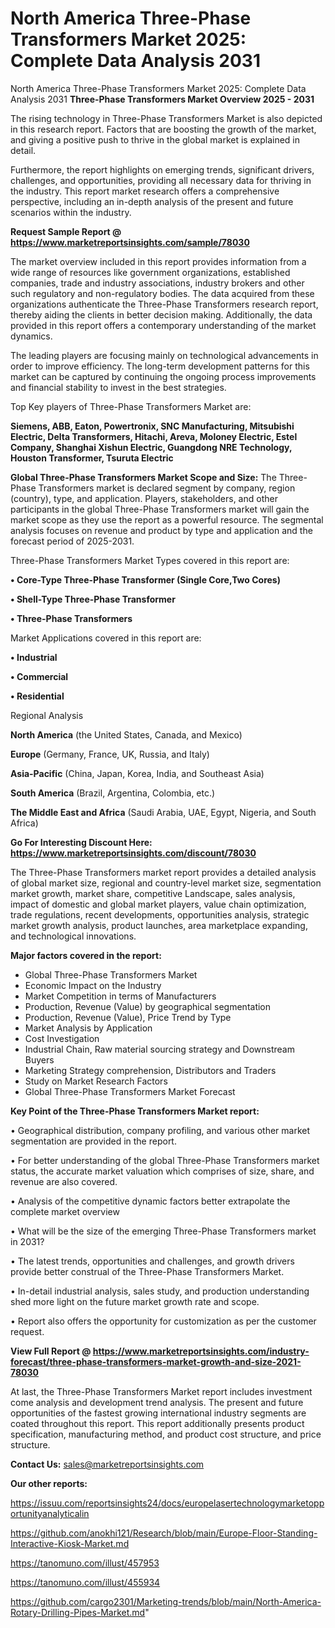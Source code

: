 # North America Three-Phase Transformers Market 2025: Complete Data Analysis 2031
North America Three-Phase Transformers Market 2025: Complete Data Analysis 2031
<Strong> Three-Phase Transformers Market Overview 2025 - 2031</strong>

The rising technology in Three-Phase Transformers Market is also depicted in this research report. Factors that are boosting the growth of the market, and giving a positive push to thrive in the global market is explained in detail.

Furthermore, the report highlights on emerging trends, significant drivers, challenges, and opportunities, providing all necessary data for thriving in the industry. This report market research offers a comprehensive perspective, including an in-depth analysis of the present and future scenarios within the industry.

<strong>Request Sample Report @ <a href=https://www.marketreportsinsights.com/sample/78030>https://www.marketreportsinsights.com/sample/78030</a></strong>

The market overview included in this report provides information from a wide range of resources like government organizations, established companies, trade and industry associations, industry brokers and other such regulatory and non-regulatory bodies. The data acquired from these organizations authenticate the Three-Phase Transformers research report, thereby aiding the clients in better decision making. Additionally, the data provided in this report offers a contemporary understanding of the market dynamics.

The leading players are focusing mainly on technological advancements in order to improve efficiency. The long-term development patterns for this market can be captured by continuing the ongoing process improvements and financial stability to invest in the best strategies.

Top Key players of Three-Phase Transformers Market are:

<strong>Siemens, ABB, Eaton, Powertronix, SNC Manufacturing, Mitsubishi Electric, Delta Transformers, Hitachi, Areva, Moloney Electric, Estel Company, Shanghai Xishun Electric, Guangdong NRE Technology, Houston Transformer, Tsuruta Electric</strong>

<strong><b>Global Three-Phase Transformers Market Scope and Size:</b></strong>
The Three-Phase Transformers market is declared segment by company, region (country), type, and application. Players, stakeholders, and other participants in the global Three-Phase Transformers market will gain the market scope as they use the report as a powerful resource. The segmental analysis focuses on revenue and product by type and application and the forecast period of 2025-2031.

Three-Phase Transformers Market Types covered in this report are:

<strong>• Core-Type Three-Phase Transformer (Single Core,Two Cores)

• Shell-Type Three-Phase Transformer

• Three-Phase Transformers</strong>

Market Applications covered in this report are:

<strong>• Industrial

• Commercial

• Residential</strong> 

Regional Analysis

<strong>North America</strong> (the United States, Canada, and Mexico)

<strong>Europe</strong> (Germany, France, UK, Russia, and Italy)

<strong>Asia-Pacific</strong> (China, Japan, Korea, India, and Southeast Asia)

<strong>South America</strong> (Brazil, Argentina, Colombia, etc.)

<strong>The Middle East and Africa</strong> (Saudi Arabia, UAE, Egypt, Nigeria, and South Africa)

<strong>Go For Interesting Discount Here: <a href=https://www.marketreportsinsights.com/discount/78030>https://www.marketreportsinsights.com/discount/78030</a></strong>

The Three-Phase Transformers market report provides a detailed analysis of global market size, regional and country-level market size, segmentation market growth, market share, competitive Landscape, sales analysis, impact of domestic and global market players, value chain optimization, trade regulations, recent developments, opportunities analysis, strategic market growth analysis, product launches, area marketplace expanding, and technological innovations.

<strong><b>Major factors covered in the report:</b></strong>
<ul>
  <li>Global Three-Phase Transformers Market </li>
  <li>Economic Impact on the Industry</li>
  <li>Market Competition in terms of Manufacturers</li>
  <li>Production, Revenue (Value) by geographical segmentation</li>
  <li>Production, Revenue (Value), Price Trend by Type</li>
  <li>Market Analysis by Application</li>
  <li>Cost Investigation</li>
  <li>Industrial Chain, Raw material sourcing strategy and Downstream Buyers</li>
  <li>Marketing Strategy comprehension, Distributors and Traders</li>
  <li>Study on Market Research Factors</li>
  <li>Global Three-Phase Transformers Market Forecast</li>
</ul>

<strong><b>Key Point of the Three-Phase Transformers Market report:</b></strong>

• Geographical distribution, company profiling, and various other market segmentation are provided in the report.

• For better understanding of the global Three-Phase Transformers market status, the accurate market valuation which comprises of size, share, and revenue are also covered.

• Analysis of the competitive dynamic factors better extrapolate the complete market overview

• What will be the size of the emerging Three-Phase Transformers market in 2031?

• The latest trends, opportunities and challenges, and growth drivers provide better construal of the Three-Phase Transformers Market.

• In-detail industrial analysis, sales study, and production understanding shed more light on the future market growth rate and scope.

• Report also offers the opportunity for customization as per the customer request.

<strong><b>View Full Report @ <a href=https://www.marketreportsinsights.com/industry-forecast/three-phase-transformers-market-growth-and-size-2021-78030>https://www.marketreportsinsights.com/industry-forecast/three-phase-transformers-market-growth-and-size-2021-78030</a></b></strong>


At last, the Three-Phase Transformers Market report includes investment come analysis and development trend analysis. The present and future opportunities of the fastest growing international industry segments are coated throughout this report. This report additionally presents product specification, manufacturing method, and product cost structure, and price structure.

<strong>Contact Us:</strong>
sales@marketreportsinsights.com

<strong>Our other reports:</strong>

<a href=https://issuu.com/reportsinsights24/docs/europelasertechnologymarketopportunityanalyticalin>https://issuu.com/reportsinsights24/docs/europelasertechnologymarketopportunityanalyticalin</a>

<a href=https://github.com/anokhi121/Research/blob/main/Europe-Floor-Standing-Interactive-Kiosk-Market.md>https://github.com/anokhi121/Research/blob/main/Europe-Floor-Standing-Interactive-Kiosk-Market.md</a>

<a href=https://tanomuno.com/illust/457953>https://tanomuno.com/illust/457953</a>

<a href=https://tanomuno.com/illust/455934>https://tanomuno.com/illust/455934</a>

<a href=https://github.com/cargo2301/Marketing-trends/blob/main/North-America-Rotary-Drilling-Pipes-Market.md>https://github.com/cargo2301/Marketing-trends/blob/main/North-America-Rotary-Drilling-Pipes-Market.md</a>"
